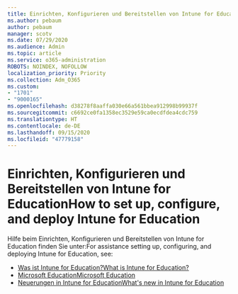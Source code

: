 ```yaml
---
title: Einrichten, Konfigurieren und Bereitstellen von Intune for Education
ms.author: pebaum
author: pebaum
manager: scotv
ms.date: 07/29/2020
ms.audience: Admin
ms.topic: article
ms.service: o365-administration
ROBOTS: NOINDEX, NOFOLLOW
localization_priority: Priority
ms.collection: Adm_O365
ms.custom:
- "1701"
- "9000165"
ms.openlocfilehash: d38278f8aaffa030e66a561bbea912998b99937f
ms.sourcegitcommit: c6692ce0fa1358ec3529e59ca0ecdfdea4cdc759
ms.translationtype: HT
ms.contentlocale: de-DE
ms.lasthandoff: 09/15/2020
ms.locfileid: "47779158"
---
```

# <a name="how-to-set-up-configure-and-deploy-intune-for-education"></a><span data-ttu-id="48f50-102">Einrichten, Konfigurieren und Bereitstellen von Intune for Education</span><span class="sxs-lookup"><span data-stu-id="48f50-102">How to set up, configure, and deploy Intune for Education</span></span>

<span data-ttu-id="48f50-103">Hilfe beim Einrichten, Konfigurieren und Bereitstellen von Intune for Education finden Sie unter:</span><span class="sxs-lookup"><span data-stu-id="48f50-103">For assistance setting up, configuring, and deploying Intune for Education, see:</span></span>

- [<span data-ttu-id="48f50-104">Was ist Intune for Education?</span><span class="sxs-lookup"><span data-stu-id="48f50-104">What is Intune for Education?</span></span>](https://docs.microsoft.com/intune-education/what-is-intune-for-education)
- [<span data-ttu-id="48f50-105">Microsoft Education</span><span class="sxs-lookup"><span data-stu-id="48f50-105">Microsoft Education</span></span>](https://www.microsoft.com/education/intune/default.aspx)
- [<span data-ttu-id="48f50-106">Neuerungen in Intune for Education</span><span class="sxs-lookup"><span data-stu-id="48f50-106">What's new in Intune for Education</span></span>](https://docs.microsoft.com/intune-education/whats-new-in-edu)